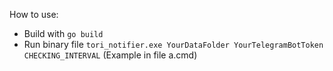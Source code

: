How to use:
- Build with `go build`
- Run binary file `tori_notifier.exe YourDataFolder YourTelegramBotToken CHECKING_INTERVAL` (Example in file a.cmd)
